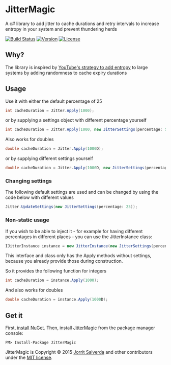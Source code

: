 # JitterMagic

A c# library to add jitter to cache durations and retry intervals to increase entropy in your system and prevent thundering herds

[![Build Status](https://ci.appveyor.com/api/projects/status/github/JorritSalverda/JitterMagic?svg=true)](https://ci.appveyor.com/project/JorritSalverda/JitterMagic/)
[![Version](https://img.shields.io/nuget/v/JitterMagic.svg)](https://www.nuget.org/packages/JitterMagic)
[![License](https://img.shields.io/github/license/JorritSalverda/JitterMagic.svg)](https://github.com/JorritSalverda/JitterMagic/blob/master/LICENSE)

Why?
--------------------------------
The library is inspired by [YouTube's strategy to add entropy](http://highscalability.com/blog/2012/4/17/youtube-strategy-adding-jitter-isnt-a-bug.html) to large systems by adding randomness to cache expiry durations

Usage
--------------------------------
Use it with either the default percentage of 25

```csharp
int cacheDuration = Jitter.Apply(1000);
```

or by supplying a settings object with different percentage yourself

```csharp
int cacheDuration = Jitter.Apply(1000, new JitterSettings(percentage: 50));
```

Also works for doubles

```csharp
double cacheDuration = Jitter.Apply(1000D);
```

or by supplying different settings yourself

```csharp
double cacheDuration = Jitter.Apply(1000D, new JitterSettings(percentage: 50));
```

### Changing settings

The following default settings are used and can be changed by using the code below with different values

```csharp
Jitter.UpdateSettings(new JitterSettings(percentage: 25));
```

### Non-static usage

If you wish to be able to inject it - for example for having different percentages in different places - you can use the JitterInstance class:

```csharp
IJitterInstance instance = new JitterInstance(new JitterSettings(percentage: 25));
```

This interface and class only has the Apply methods without settings, because you already provide those during construction.

So it provides the following function for integers

```csharp
int cacheDuration = instance.Apply(1000);
```

And also works for doubles

```csharp
double cacheDuration = instance.Apply(1000D);
```

Get it
--------------------------------
First, [install NuGet](http://docs.nuget.org/docs/start-here/installing-nuget). Then, install [JitterMagic](https://www.nuget.org/packages/JitterMagic/) from the package manager console:

    PM> Install-Package JitterMagic

JitterMagic is Copyright &copy; 2015 [Jorrit Salverda](http://blog.jorritsalverda.com/) and other contributors under the [MIT license](https://github.com/JorritSalverda/JitterMagic/blob/master/LICENSE).
